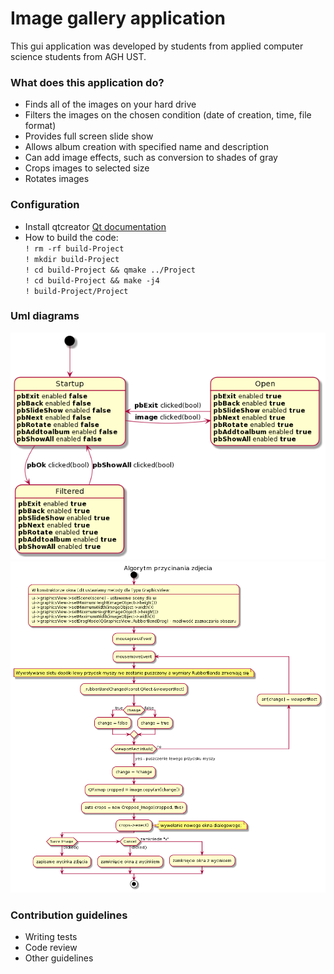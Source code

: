 # Image gallery application #

This gui application was developed by students from applied computer science students from AGH UST.

### What does this application do? ###

* Finds all of the images on your hard drive
* Filters the images on the chosen condition (date of creation, time, file format)
* Provides full screen slide show
* Allows album creation with specified name and description
* Can add image effects, such as conversion to shades of gray
* Crops images to selected size
* Rotates images

### Configuration ###
* Install qtcreator
[Qt documentation](https://www.qt.io/)
* How to build the code:  
``
! rm -rf build-Project
``  
``
! mkdir build-Project
``  
``
! cd build-Project && qmake ../Project
``  
``
! cd build-Project && make -j4
``  
``
! build-Project/Project
``

### Uml diagrams ###

![Uml1](uml1.png)  
![Uml2](uml2.png)



### Contribution guidelines ###

* Writing tests
* Code review
* Other guidelines